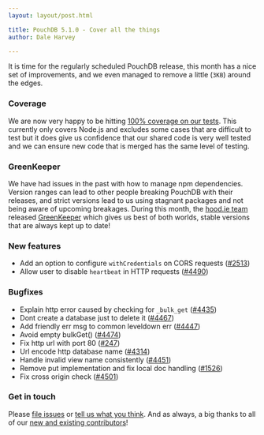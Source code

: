 ```yaml
---
layout: layout/post.html

title: PouchDB 5.1.0 - Cover all the things
author: Dale Harvey

---
```


It is time for the regularly scheduled PouchDB release, this month has a nice set of improvements, and we even managed to remove a little (`3KB`) around the edges.

### Coverage

We are now very happy to be hitting [100% coverage on our tests](https://coveralls.io/github/pouchdb/pouchdb/). This currently only covers Node.js and excludes some cases that are difficult to test but it does give us confidence that our shared code is very well tested and we can ensure new code that is merged has the same level of testing.

### GreenKeeper

We have had issues in the past with how to manage npm dependencies. Version ranges can lead to other people breaking PouchDB with their releases, and strict versions lead to us using stagnant packages and not being aware of upcoming breakages. During this month, the [hood.ie team](http://hood.ie) released [GreenKeeper](http://greenkeeper.io) which gives us best of both worlds, stable versions that are always kept up to date!

### New features

* Add an option to configure `withCredentials` on CORS requests ([#2513](http://github.com/pouchdb/pouchdb/issues/2513))
* Allow user to disable `heartbeat` in HTTP requests ([#4490](http://github.com/pouchdb/pouchdb/issues/4490))

### Bugfixes

* Explain http error caused by checking for `_bulk_get` ([#4435](http://github.com/pouchdb/pouchdb/issues/4435))
* Dont create a database just to delete it ([#4467](http://github.com/pouchdb/pouchdb/issues/4467))
* Add friendly err msg to common leveldown err ([#4447](http://github.com/pouchdb/pouchdb/issues/4447))
* Avoid empty bulkGet() ([#4474](http://github.com/pouchdb/pouchdb/issues/4474))
* Fix http url with port 80 ([#247](https://github.com/pouchdb/express-pouchdb/issues/247))
* Url encode http database name ([#4314](http://github.com/pouchdb/pouchdb/issues/4314))
* Handle invalid view name consistently ([#4451](http://github.com/pouchdb/pouchdb/issues/4451))
* Remove put implementation and fix local doc handling ([#1526](http://github.com/pouchdb/pouchdb/issues/1526))
* Fix cross origin check ([#4501](http://github.com/pouchdb/pouchdb/issues/4501))

### Get in touch

Please [file issues](https://github.com/pouchdb/pouchdb/issues) or [tell us what you think](https://github.com/pouchdb/pouchdb/blob/master/CONTRIBUTING.md#get-in-touch). And as always, a big thanks to all of our [new and existing contributors](https://github.com/pouchdb/pouchdb/graphs/contributors)!
